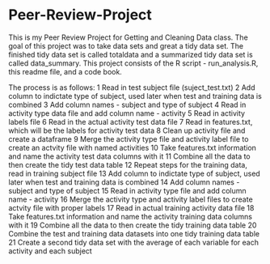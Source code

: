 # Peer-Review-Project
This is my Peer Review Project for Getting and Cleaning Data class.  The goal of this project was to take data sets and great a tidy data set.  The finished tidy data set is called totaldata and a summarized tidy data set is called data_summary.  This project consists of the R script - run_analysis.R, this readme file, and a code book.


The process is as follows:
1 Read in test subject file (suject_test.txt) 
2 Add column to indictate type of subject, used later when test and training data is combined
3 Add column names - subject and type of subject
4 Read in activity type data file and add column name - activity
5 Read in activity labels file 
6 Read in the actual activity test data file
7 Read in features.txt, which will be the labels for activity test data
8 Clean up activity file and create a dataframe
9 Merge the activity type file and activity label file to create an actvity file with named activities
10 Take features.txt information and name the activity test data columns with it
11 Combine all the data to then create the tidy test data table
12 Repeat steps for the training data, read in training subject file
13 Add column to indictate type of subject, used later when test and training data is combined
14 Add column names - subject and type of subject
15 Read in activity type file and add column name - activity
16 Merge the activity type and activity label files to create actvity file with proper labels
17 Read in actual training activity data file
18 Take features.txt information and name the activity training data columns with it
19 Combine all the data to then create the tidy training data table
20 Combine the test and training data datasets into one tidy training data table
21 Create a second tidy data set with the average of each variable for each activity and each subject
